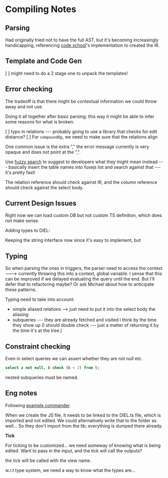# Compiling Notes

## Parsing

Had originally tried not to have the full AST, but it's becoming increasingly handicapping, referencing [code school](https://github.com/codeschool/sqlite-parser)'s implementation to created the IR.

## Template and Code Gen

[ ] might need to do a 2 stage one to unpack the templates!


## Error checking

The tradeoff is that there might be contextual information we could throw away and not use.

Doing it all together after basic parsing; this way it might be able to infer some reasons for what is broken:

[ ] typo in relations --- probably going to use a library that checks for edit distance?
[ ] For `compoundOp`, we need to make sure that the relations align

One common issue is the extra "," the error message currently is very opaque and does not point at the ",".

Use [fuzzy search](http://fusejs.io/) to suggest to developers what they might mean instead --- basically insert the table names into fusejs list and search against that --- it's pretty fast!

The relation reference should check against IR, and the column reference should check against the select body.

## Current Design Issues

Right now we can load custom DB but not custom TS definition, which does not make sense.

Adding types to DIEL:

Keeping the string interface now since it's easy to implement, but 

## Typing

So when parsing the ones in triggers, the parser need to access the context ---> currently throwing this into a context, global variable. I sense that this can be improved if we delayed evaluating the query until the end. But I'll defer that to refactoring maybe? Or ask Michael about how to anticipate these patterns.

Typing need to take into account:
* simple aliased relations --> just need to put it into the select body the aliasing
* subqueries --- they are already fetched and visited i think by the time they show up (I should double check --- just a matter of returning it by the time it's at the tree.)

## Constraint checking

Even in select queries we can assert whether they are not null etc.

```sql
select a not null, b check (b < 2) from t;
```

nested subqueries must be named.

## Eng notes

Following [example commander](https://github.com/tj/commander.js/blob/master/examples/pizza).

When we create the JS file, it needs to be linked to the DIEL.ts file, which is imported and not edited.  We could alternatively write that to the folder as well... So they don't import from the lib; everything is dumped there already.

__Tick__

For ticking to be customized... we need someway of knowing what is being edited. Want to pass in the input, and the tick will call the outputs?

the tick will be called with the view name.

w.r.t type system, we need a way to know what the types are...
